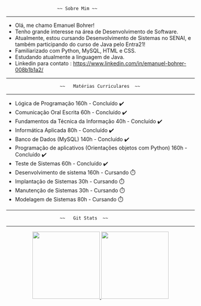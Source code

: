                        ~~ Sobre Mim ~~
________________________________________________________________________________________
-  Olá, me chamo Emanuel Bohrer!
-  Tenho grande interesse na área de Desenvolvimento de Software.
-  Atualmente, estou cursando Desenvolvimento de Sistemas no SENAI, e também participando do curso de Java pelo Entra21!
-  Familiarizado com Python, MySQL, HTML e CSS.
-  Estudando atualmente a linguagem de Java.
-  Linkedin para contato : https://www.linkedin.com/in/emanuel-bohrer-008b1b1a2/
 ________________________________________________________________________________________
 
                        ~~   Matérias Curriculares  ~~ 
 ________________________________________________________________________________________                       
- Lógica de Programação 160h - Concluído ✔️
- Comunicação Oral Escrita 60h - Concluído ✔️
- Fundamentos da Técnica da Informação 40h - Concluído ✔️
- Informática Aplicada 80h - Concluído ✔️
- Banco de Dados (MySQL) 140h - Concluído ✔️
- Programação de aplicativos (Orientações objetos com Python) 160h - Concluído ✔️
- Teste de Sistemas 60h - Concluído ✔️
- Desenvolvimento de sistema 160h - Cursando ⏱️
- Implantação de Sistemas 30h - Cursando ⏱️
- Manutenção de Sistemas 30h - Cursando ⏱️
- Modelagem de Sistemas 80h - Cursando ⏱️
 ________________________________________________________________________________________
                        ~~   Git Stats  ~~ 
 ________________________________________________________________________________________

<div align="center">
 <a href="https://github.com/EmanuelBohrer">
  <img height="180em" src="https://github-readme-stats.vercel.app/api?username=EmanuelBohrer&show_icons=true&theme=Tokyonight
  &include_all_commits=true&count_private=true"/>
  <img height="180em" src="https://github-readme-stats.vercel.app/api/top-langs/?username=EmanuelBohrer&layout=compact&langs_count=7&theme=Tokyonight"/>

</div>
